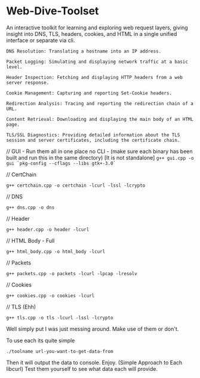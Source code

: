 Web-Dive-Toolset
===
An interactive toolkit for learning and exploring web request layers, giving insight into DNS, TLS, headers, cookies, and HTML in a single unified interface or separate via cli.


    DNS Resolution: Translating a hostname into an IP address.

    Packet Logging: Simulating and displaying network traffic at a basic level.

    Header Inspection: Fetching and displaying HTTP headers from a web server response.

    Cookie Management: Capturing and reporting Set-Cookie headers.

    Redirection Analysis: Tracing and reporting the redirection chain of a URL.

    Content Retrieval: Downloading and displaying the main body of an HTML page.

    TLS/SSL Diagnostics: Providing detailed information about the TLS session and server certificates, including the certificate chain.

// GUI - Run them all in one place no CLI - (make sure each binary has been built and run this in the same directory) [It is not standalone]
``` g++ gui.cpp -o gui `pkg-config --cflags --libs gtk+-3.0` ```

// CertChain

```g++ certchain.cpp -o certchain -lcurl -lssl -lcrypto```

// DNS

```g++ dns.cpp -o dns```

// Header

```g++ header.cpp -o header -lcurl```

// HTML Body - Full

```g++ html_body.cpp -o html_body -lcurl```

// Packets

```g++ packets.cpp -o packets -lcurl -lpcap -lresolv```

// Cookies 

```g++ cookies.cpp -o cookies -lcurl```

// TLS (Ehh)

```g++ tls.cpp -o tls -lcurl -lssl -lcrypto```

Well simply put I was just messing around. Make use of them or don't.

To use each its quite simple

```./toolname url-you-want-to-get-data-from```

Then it will output the data to console. Enjoy. (Simple Approach to Each libcurl)
Test them yourself to see what data each will provide.
